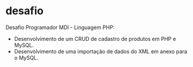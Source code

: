 # desafio
Desafio Programador MDI - Linguagem PHP:

* Desenvolvimento de um CRUD de cadastro de produtos em PHP e MySQL.
* Desenvolvimento de uma importação de dados do XML em anexo para o MySQL.
